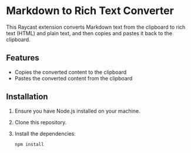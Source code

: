 # Markdown to Rich Text Converter

This Raycast extension converts Markdown text from the clipboard to rich text (HTML) and plain text, and then copies and pastes it back to the clipboard.

## Features

- Copies the converted content to the clipboard
- Pastes the converted content from the clipboard

## Installation

1. Ensure you have Node.js installed on your machine.
2. Clone this repository.
3. Install the dependencies:

   ```bash
   npm install
